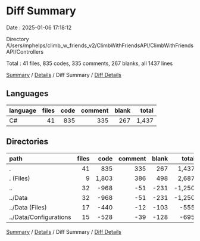 # Diff Summary

Date : 2025-01-06 17:18:12

Directory /Users/mphelps/climb_w_friends_v2/ClimbWithFriendsAPI/ClimbWithFriendsAPI/Controllers

Total : 41 files, 835 codes, 335 comments, 267 blanks, all 1437 lines

[Summary](results.md) / [Details](details.md) / Diff Summary / [Diff Details](diff-details.md)

## Languages

| language | files | code | comment | blank | total |
| :------- | ----: | ---: | ------: | ----: | ----: |
| C#       |    41 |  835 |     335 |   267 | 1,437 |

## Directories

| path                   | files |  code | comment | blank |  total |
| :--------------------- | ----: | ----: | ------: | ----: | -----: |
| .                      |    41 |   835 |     335 |   267 |  1,437 |
| . (Files)              |     9 | 1,803 |     386 |   498 |  2,687 |
| ..                     |    32 |  -968 |     -51 |  -231 | -1,250 |
| ../Data                |    32 |  -968 |     -51 |  -231 | -1,250 |
| ../Data (Files)        |    17 |  -440 |     -12 |  -103 |   -555 |
| ../Data/Configurations |    15 |  -528 |     -39 |  -128 |   -695 |

[Summary](results.md) / [Details](details.md) / Diff Summary / [Diff Details](diff-details.md)
